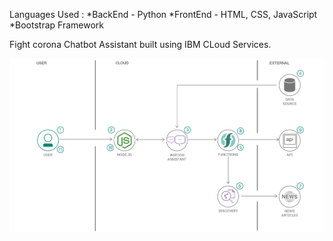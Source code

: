 Languages Used :
*BackEnd - Python 
*FrontEnd - HTML, CSS, JavaScript 
*Bootstrap Framework

Fight corona Chatbot Assistant built using IBM CLoud Services.




![flow](flow.png)
